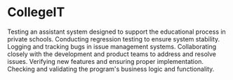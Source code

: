 # CollegeIT
Testing an assistant system designed to support the educational process in private schools.
Conducting regression testing to ensure system stability.
Logging and tracking bugs in issue management systems.
Collaborating closely with the development and product teams to address and resolve issues.
Verifying new features and ensuring proper implementation.
Checking and validating the program's business logic and functionality.

